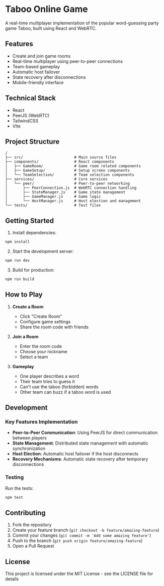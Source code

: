 # Taboo Online Game

A real-time multiplayer implementation of the popular word-guessing party game Taboo, built using React and WebRTC.

## Features

- Create and join game rooms
- Real-time multiplayer using peer-to-peer connections
- Team-based gameplay
- Automatic host failover
- State recovery after disconnections
- Mobile-friendly interface

## Technical Stack

- React
- PeerJS (WebRTC)
- TailwindCSS
- Vite

## Project Structure

```
/
├── src/                       # Main source files
├── components/                # React components
│   ├── GameRoom/              # Game room related components
│   ├── GameSetup/             # Setup screen components
│   └── TeamSelection/         # Team selection components
├── services/                  # Core services
│   └── peer/                  # Peer-to-peer networking
│       ├── PeerConnection.js  # WebRTC connection handling
│       ├── StateManager.js    # Game state management
│       ├── GameManager.js     # Game logic
│       └── HostManager.js     # Host election and management
└── tests/                     # Test files
```

## Getting Started

1. Install dependencies:
```bash
npm install
```

2. Start the development server:
```bash
npm run dev
```

3. Build for production:
```bash
npm run build
```

## How to Play

1. **Create a Room**
   - Click "Create Room"
   - Configure game settings
   - Share the room code with friends

2. **Join a Room**
   - Enter the room code
   - Choose your nickname
   - Select a team

3. **Gameplay**
   - One player describes a word
   - Their team tries to guess it
   - Can't use the taboo (forbidden) words
   - Other team can buzz if a taboo word is used

## Development

### Key Features Implementation

- **Peer-to-Peer Communication**: Using PeerJS for direct communication between players
- **State Management**: Distributed state management with automatic synchronization
- **Host Election**: Automatic host failover if the host disconnects
- **Recovery Mechanisms**: Automatic state recovery after temporary disconnections

### Testing

Run the tests:
```bash
npm test
```

## Contributing

1. Fork the repository
2. Create your feature branch (`git checkout -b feature/amazing-feature`)
3. Commit your changes (`git commit -m 'Add some amazing feature'`)
4. Push to the branch (`git push origin feature/amazing-feature`)
5. Open a Pull Request

## License

This project is licensed under the MIT License - see the LICENSE file for details

